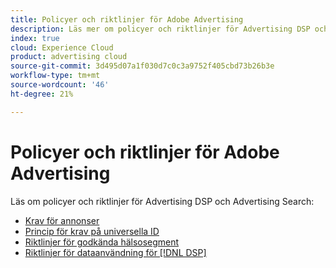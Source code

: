 ```yaml
---
title: Policyer och riktlinjer för Adobe Advertising
description: Läs mer om policyer och riktlinjer för Advertising DSP och Advertising Search.
index: true
cloud: Experience Cloud
product: advertising cloud
source-git-commit: 3d495d07a1f030d7c0c3a9752f405cbd73b26b3e
workflow-type: tm+mt
source-wordcount: '46'
ht-degree: 21%

---
```


# Policyer och riktlinjer för Adobe Advertising

Läs om policyer och riktlinjer för Advertising DSP och Advertising Search:

+ [Krav för annonser](/help/policies/ad-requirements-policy.md)
+ [Princip för krav på universella ID](/help/policies/universal-id-policy.md)
+ [Riktlinjer för godkända hälsosegment](/help/policies/health-segment-guidelines.md)
+ [Riktlinjer för dataanvändning för [!DNL DSP]](/help/policies/data-usage-guidelines.md)
